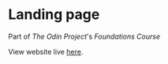 # Landing page

Part of *The Odin Project*'s *Foundations Course*

View website live [here](https://levoskaa.github.io/odin-landing-page).
